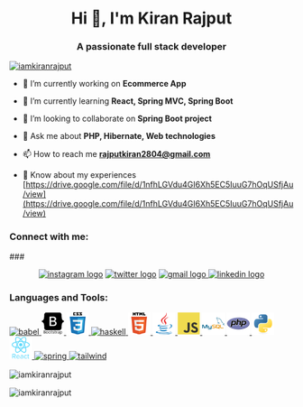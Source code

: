 <h1 align="center">Hi 👋, I'm Kiran Rajput</h1>
<h3 align="center">A passionate full stack developer</h3>

<p align="left"> <a href="https://twitter.com/iamkiranrajput" target="blank"><img src="https://img.shields.io/twitter/follow/iamkiranrajput?logo=twitter&style=for-the-badge" alt="iamkiranrajput" /></a> </p>

- 🔭 I’m currently working on **Ecommerce App**

- 🌱 I’m currently learning **React, Spring MVC, Spring Boot**

- 👯 I’m looking to collaborate on **Spring Boot project**

- 💬 Ask me about **PHP, Hibernate, Web technologies**

- 📫 How to reach me **rajputkiran2804@gmail.com**

- 📄 Know about my experiences [https://drive.google.com/file/d/1nfhLGVdu4GI6Xh5EC5IuuG7hOqUSfjAu/view](https://drive.google.com/file/d/1nfhLGVdu4GI6Xh5EC5IuuG7hOqUSfjAu/view)

<h3 align="left">Connect with me:</h3>
###

<div align="center">

 <a href="https://www.instagram.com/iamkiranrajput__">  <img src="https://img.shields.io/static/v1?message=Instagram&logo=instagram&label=&color=E4405F&logoColor=white&labelColor=&style=for-the-badge" height="35" alt="instagram logo"  /></a>
  <a href="https://www.x.com/iamkiranrajput"> <img src="https://img.shields.io/static/v1?message=X&logo=x&label=&color=9146FF&logoColor=white&labelColor=&style=for-the-badge" height="35" alt="twitter logo"  /></a>
  <a href="mailto:rajputkiran2805@gmail.com"> <img src="https://img.shields.io/static/v1?message=Gmail&logo=gmail&label=&color=D14836&logoColor=white&labelColor=&style=for-the-badge" height="35" alt="gmail logo"  /> </a>
 <a href="https://www.linkedin.com/in/iamkiranrajput">  <img src="https://img.shields.io/static/v1?message=LinkedIn&logo=linkedin&label=&color=0077B5&logoColor=white&labelColor=&style=for-the-badge" height="35" alt="linkedin logo"  /></a>
</div>

###
<h3 align="left">Languages and Tools:</h3>
<p align="left"> <a href="https://babeljs.io/" target="_blank" rel="noreferrer"> <img src="https://www.vectorlogo.zone/logos/babeljs/babeljs-icon.svg" alt="babel" width="40" height="40"/> </a> <a href="https://getbootstrap.com" target="_blank" rel="noreferrer"> <img src="https://raw.githubusercontent.com/devicons/devicon/master/icons/bootstrap/bootstrap-plain-wordmark.svg" alt="bootstrap" width="40" height="40"/> </a> <a href="https://www.w3schools.com/css/" target="_blank" rel="noreferrer"> <img src="https://raw.githubusercontent.com/devicons/devicon/master/icons/css3/css3-original-wordmark.svg" alt="css3" width="40" height="40"/> </a> <a href="https://www.haskell.org/" target="_blank" rel="noreferrer"> <img src="https://upload.wikimedia.org/wikipedia/commons/1/1c/Haskell-Logo.svg" alt="haskell" width="40" height="40"/> </a> <a href="https://www.w3.org/html/" target="_blank" rel="noreferrer"> <img src="https://raw.githubusercontent.com/devicons/devicon/master/icons/html5/html5-original-wordmark.svg" alt="html5" width="40" height="40"/> </a> <a href="https://www.java.com" target="_blank" rel="noreferrer"> <img src="https://raw.githubusercontent.com/devicons/devicon/master/icons/java/java-original.svg" alt="java" width="40" height="40"/> </a> <a href="https://developer.mozilla.org/en-US/docs/Web/JavaScript" target="_blank" rel="noreferrer"> <img src="https://raw.githubusercontent.com/devicons/devicon/master/icons/javascript/javascript-original.svg" alt="javascript" width="40" height="40"/> </a> <a href="https://www.mysql.com/" target="_blank" rel="noreferrer"> <img src="https://raw.githubusercontent.com/devicons/devicon/master/icons/mysql/mysql-original-wordmark.svg" alt="mysql" width="40" height="40"/> </a> <a href="https://www.php.net" target="_blank" rel="noreferrer"> <img src="https://raw.githubusercontent.com/devicons/devicon/master/icons/php/php-original.svg" alt="php" width="40" height="40"/> </a> <a href="https://www.python.org" target="_blank" rel="noreferrer"> <img src="https://raw.githubusercontent.com/devicons/devicon/master/icons/python/python-original.svg" alt="python" width="40" height="40"/> </a> <a href="https://reactjs.org/" target="_blank" rel="noreferrer"> <img src="https://raw.githubusercontent.com/devicons/devicon/master/icons/react/react-original-wordmark.svg" alt="react" width="40" height="40"/> </a> <a href="https://spring.io/" target="_blank" rel="noreferrer"> <img src="https://www.vectorlogo.zone/logos/springio/springio-icon.svg" alt="spring" width="40" height="40"/> </a> <a href="https://tailwindcss.com/" target="_blank" rel="noreferrer"> <img src="https://www.vectorlogo.zone/logos/tailwindcss/tailwindcss-icon.svg" alt="tailwind" width="40" height="40"/> </a> </p>

<p><img align="center" src="https://github-readme-stats.vercel.app/api/top-langs?username=iamkiranrajput&show_icons=true&locale=en&layout=compact" alt="iamkiranrajput" /></p>

<p><img align="center" src="https://github-readme-streak-stats.herokuapp.com/?user=iamkiranrajput&" alt="iamkiranrajput" /></p>
